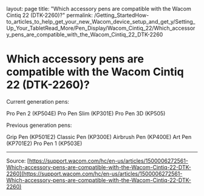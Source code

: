 layout: page
title: "Which accessory pens are compatible with the Wacom Cintiq 22 (DTK-2260)?"
permalink: /Getting_StartedHow-to_articles_to_help_get_your_new_Wacom_device_setup_and_get_y/Setting_Up_Your_TabletRead_More/Pen_Display/Wacom_Cintiq_22/Which_accessory_pens_are_compatible_with_the_Wacom_Cintiq_22_DTK-2260

# Which accessory pens are compatible with the Wacom Cintiq 22 (DTK-2260)?

Current generation pens: 

Pro Pen 2 (KP504E)
Pro Pen Slim (KP301E)
Pro Pen 3D (KP505)



Previous generation pens:

Grip Pen (KP501E2)
Classic Pen (KP300E)
Airbrush Pen (KP400E)
Art Pen (KP701E2)
Pro Pen 1 (KP503E)

---
Source: [https://support.wacom.com/hc/en-us/articles/1500006272561-Which-accessory-pens-are-compatible-with-the-Wacom-Cintiq-22-DTK-2260](https://support.wacom.com/hc/en-us/articles/1500006272561-Which-accessory-pens-are-compatible-with-the-Wacom-Cintiq-22-DTK-2260)
